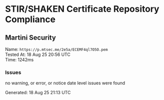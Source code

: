 # STIR/SHAKEN Certificate Repository Compliance

## Martini Security

Name: `https://p.mtsec.me/2e5a/ECEMF4ql7O5O.pem`\
Tested At: 18 Aug 25 20:56 UTC\
Time: 1242ms

### Issues

no warning, or error, or notice date level issues were found

Generated: 18 Aug 25 21:13 UTC